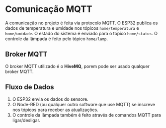 # Comunicação MQTT

A comunicação no projeto é feita via protocolo MQTT. O ESP32 publica os dados de temperatura e umidade nos tópicos `home/temperatura` e `home/umidade`. O estado do sistema é enviado para o tópico `home/status`. O controle da lâmpada é feito pelo tópico `home/lamp`.

## Broker MQTT
O broker MQTT utilizado é o **HiveMQ**, porem pode ser usado qualquer broker MQTT.

## Fluxo de Dados
1. O ESP32 envia os dados do sensore.
2. O Node-RED (ou qualquer outro software que use MQTT) se inscreve nos tópicos para receber as atualizações.
3. O controle da lâmpada também é feito através de comandos MQTT para ligar/desligar.

